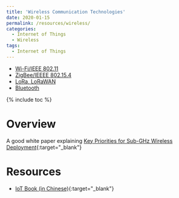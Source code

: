 ```yaml
---
title: 'Wireless Communication Technologies'
date: 2020-01-15
permalink: /resources/wireless/
categories:
  - Internet of Things
  - Wireless
tags:
  - Internet of Things
---
```


* [Wi-Fi/IEEE 802.11](/resources/wireless/wifi/)
* [ZigBee/IEEEE 802.15.4](/resources/wireless/zigbee/)
* [LoRa, LoRaWAN](/resources/wireless/lora-lorawan/)
* [Bluetooth](/resources/wireless/bluetooth/)

{% include toc %}

# Overview
A good white paper explaining 
[Key Priorities for Sub-GHz Wireless Deployment]([https://www.silabs.com/documents/public/white-papers/Key-Priorities-for-Sub-GHz-Wireless-Deployments.pdf){:target="_blank"}

# Resources
* [IoT Book (in Chinese)](https://iot-book.github.io/){:target="_blank"}


